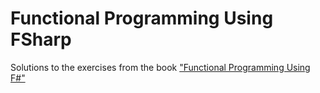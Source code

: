 # Functional Programming Using FSharp 

Solutions to the exercises from the book ["Functional Programming Using F#"](https://www.amazon.com/Functional-Programming-Using-Michael-Hansen/dp/1107684064)
